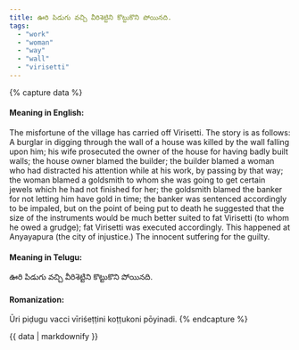 ```yaml
---
title: ఊరి పిడుగు వచ్చి వీరిశెట్టిని కొట్టుకొని పోయినది.
tags:
  - "work"
  - "woman"
  - "way"
  - "wall"
  - "virisetti"
---
```


{% capture data %}
#### Meaning in English:
The misfortune of the village has carried off Virisetti.
The story is as follows: A burglar in digging through the wall of a house was killed by the wall falling upon him; his wife prosecuted the owner of the house for having badly built walls; the house owner blamed the builder; the builder blamed a woman who had distracted his attention while at his work, by passing by that way; the woman blamed a goldsmith to whom she was going to get certain jewels which he had not finished for her; the goldsmith blamed the banker for not letting him have gold in time; the banker was sentenced accordingly to be impaled, but on the point of being put to death he suggested that the size of the instruments would be much better suited to fat Virisetti (to whom he owed a grudge); fat Virisetti was executed accordingly. This happened at Anyayapura (the city of injustice.)
The innocent sutfering for the guilty.

#### Meaning in Telugu:
ఊరి పిడుగు వచ్చి వీరిశెట్టిని కొట్టుకొని పోయినది.

#### Romanization:
Ūri piḍugu vacci vīriśeṭṭini koṭṭukoni pōyinadi.
{% endcapture %}

{{ data | markdownify }}

